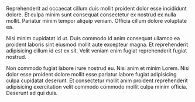 Reprehenderit ad occaecat cillum duis mollit proident dolor esse incididunt dolore. Et culpa minim sunt consequat consectetur ex nostrud ex nulla mollit. Pariatur minim tempor aliquip veniam. Officia cillum dolore voluptate ea.

Nisi minim cupidatat id ut. Duis commodo id anim consequat ullamco ea proident laboris sint eiusmod mollit aute excepteur magna. Et reprehenderit adipisicing cillum id est ex sit. Velit veniam enim fugiat reprehenderit fugiat nostrud.

Non commodo fugiat labore irure nostrud eu. Nisi anim et minim Lorem. Nisi dolor esse proident dolore mollit esse pariatur labore fugiat adipisicing culpa cupidatat deserunt. Et consectetur mollit anim proident reprehenderit adipisicing exercitation velit commodo commodo mollit culpa minim officia. Deserunt ad qui duis.